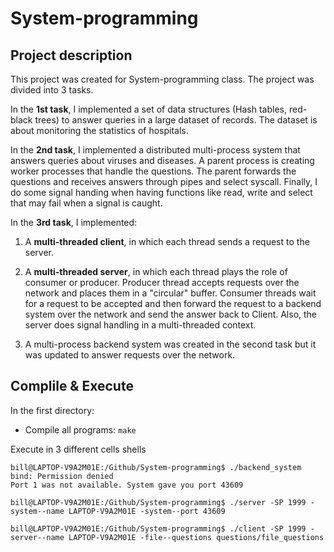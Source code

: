 # System-programming
## Project description

This project was created for System-programming class. The project was divided into 3 tasks.

In the **1st task**, I implemented a set of data structures (Hash tables, red-black trees) to answer queries in a large dataset of records. The dataset is about monitoring the statistics of hospitals.

In the **2nd task**,  I implemented a distributed multi-process system that answers queries about viruses and diseases. A parent process is creating worker processes that handle the questions. The parent forwards the questions and receives answers through pipes and select syscall. Finally, I do some signal handing when having functions like read, write and select that may fail when a signal is caught.

In the **3rd task**, I implemented:

1. A **multi-threaded client**, in which each thread sends a request to the server.


2. A **multi-threaded server**, in which each thread plays the role of consumer or producer. Producer thread accepts requests over the network and places them in a "circular" buffer.
Consumer threads wait for a request to be accepted and then forward the request to a backend system over the network and send the answer back to Client.  Also, the server does signal handling in a multi-threaded context.


3. A multi-process backend system was created in the second task but it was updated to answer requests over the network.

## __Complile & Execute__
In the first directory:
-  Compile all programs: ```make```

Execute in 3 different cells shells

```
bill@LAPTOP-V9A2M01E:/Github/System-programming$ ./backend_system
bind: Permission denied
Port 1 was not available. System gave you port 43609
```
```
bill@LAPTOP-V9A2M01E:/Github/System-programming$ ./server -SP 1999 -system--name LAPTOP-V9A2M01E -system--port 43609
```
```
bill@LAPTOP-V9A2M01E:/Github/System-programming$ ./client -SP 1999 -server--name LAPTOP-V9A2M01E -file--questions questions/file_questions
```







